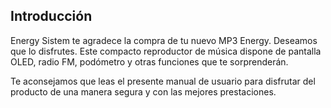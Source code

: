 ## Introducción

Energy Sistem te agradece la compra de tu nuevo MP3 Energy. Deseamos que lo disfrutes. Este compacto reproductor de música dispone de pantalla OLED, radio FM, podómetro y otras funciones que te sorprenderán.

Te aconsejamos que leas el presente manual de usuario para disfrutar del producto de una manera segura y con las mejores prestaciones.
